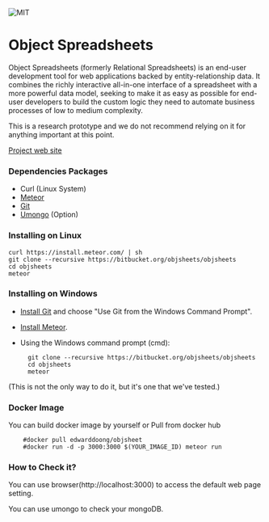 ![MIT](https://www.csail.mit.edu/sites/default/files/logo.jpg)

# Object Spreadsheets #

Object Spreadsheets (formerly Relational Spreadsheets) is an end-user development tool for web applications backed by entity-relationship data.  It combines the richly interactive all-in-one interface of a spreadsheet with a more powerful data model, seeking to make it as easy as possible for end-user developers to build the custom logic they need to automate business processes of low to medium complexity.

This is a research prototype and we do not recommend relying on it for anything important at this point.

[Project web site](http://sdg.csail.mit.edu/projects/objsheets/)

### Dependencies Packages ###

* Curl (Linux System)
* [Meteor](https://www.meteor.com/)
* [Git](https://git-scm.com/)
* [Umongo](https://github.com/agirbal/umongo) (Option)

### Installing on Linux ###

```
curl https://install.meteor.com/ | sh
git clone --recursive https://bitbucket.org/objsheets/objsheets
cd objsheets
meteor
```

### Installing on Windows

* [Install Git](https://git-scm.com/downloads) and choose "Use Git from the Windows Command Prompt".
* [Install Meteor](https://www.meteor.com/install).
* Using the Windows command prompt (cmd):

        git clone --recursive https://bitbucket.org/objsheets/objsheets
        cd objsheets
        meteor

(This is not the only way to do it, but it's one that we've tested.)

### Docker Image ###
You can build docker image by yourself or Pull from docker hub

    
        #docker pull edwarddoong/objsheet
        #docker run -d -p 3000:3000 $(YOUR_IMAGE_ID) meteor run

### How to Check it? ###

You can use browser(http://localhost:3000) to access the default web page setting.

You can use umongo to check your mongoDB.
